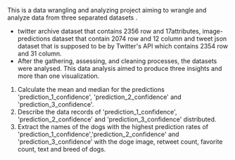 This is a data wrangling and analyzing project aiming to wrangle and analyze data from three separated datasets .
<ul>
<li>twitter archive dataset that contains 2356 row and 17attributes, image-predictions dataset that contain 2074 row and 12 column and tweet json dataset that is supposed to be by Twitter's API which contains 2354 row and 31 column.</li>
<li>After the gathering, assessing, and cleaning processes, the datasets were analysed. This data analysis aimed to produce three insights and more than one visualization.</li>
</ul>
<ol>
<li>Calculate the mean and median for the predictions 'prediction_1_confidence', 'prediction_2_confidence' and 'prediction_3_confidence'. </li>
<li>Describe the data records of 'prediction_1_confidence', 'prediction_2_confidence' and 'prediction_3_confidence' distributed. </li>
<li>Extract the names of the dogs with the highest prediction rates of 'prediction_1_confidence','prediction_2_confidence' and 'prediction_3_confidence' with the doge image, retweet count, favorite count, text and breed of dogs. </li>
</ol>
